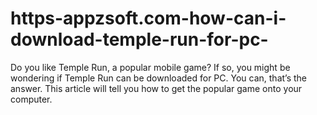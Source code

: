 # https-appzsoft.com-how-can-i-download-temple-run-for-pc-
Do you like Temple Run, a popular mobile game? If so, you might be wondering if Temple Run can be downloaded for PC. You can, that’s the answer. This article will tell you how to get the popular game onto your computer.
